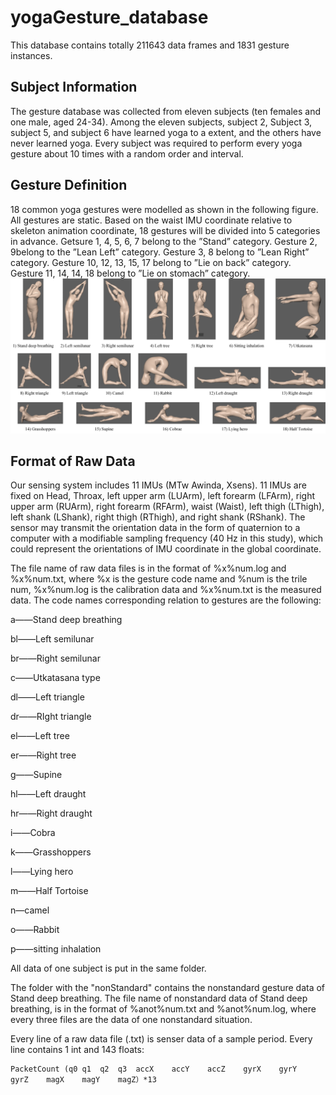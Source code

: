 # yogaGesture_database

This database contains totally 211643 data frames and 1831 gesture instances.

## Subject Information

The gesture database was collected from eleven subjects (ten females and one male, aged 24-34). Among the eleven subjects, subject 2, Subject 3, subject 5, and subject 6 have learned yoga to a extent, and the others have never learned yoga. Every subject was required to perform every yoga gesture about 10 times with a random order and interval.

## Gesture Definition

18 common yoga gestures were modelled as shown in the following figure. All gestures are static. Based on the waist IMU coordinate relative to skeleton animation coordinate, 18 gestures will be divided into 5 categories in advance. Getsure 1, 4, 5, 6, 7 belong to the ”Stand” category. Gesture 2, 9belong to the ”Lean Left” category. Gesture 3, 8 belong to ”Lean Right” category. Gesture 10, 12, 13, 15, 17 belong to ”Lie on back” category. Gesture 11, 14, 14, 18 belong to ”Lie on stomach” category.
![gestures](yoga_gestures.jpg)

## Format of Raw Data

Our sensing system includes 11 IMUs (MTw Awinda, Xsens). 11 IMUs are fixed on Head, Throax, left upper arm (LUArm), left forearm (LFArm), right upper arm (RUArm), right forearm (RFArm), waist (Waist), left thigh (LThigh), left shank (LShank), right thigh (RThigh), and right shank (RShank). The sensor may transmit the orientation data in the form of quaternion to a computer with a modifiable sampling frequency (40 Hz in this study), which could represent the orientations of IMU coordinate in the global coordinate.

The file name of raw data files is in the format of %x%num.log and %x%num.txt, where %x is the gesture code name and %num is the trile num, %x%num.log is the calibration data and %x%num.txt is the measured data. The code names corresponding relation to gestures are the following:

a——Stand deep breathing

bl——Left semilunar

br——Right semilunar

c——Utkatasana type

dl——Left triangle

dr——RIght triangle

el——Left tree

er——Right tree

g——Supine

hl——Left draught

hr——Right draught

i——Cobra

k——Grasshoppers

l——Lying hero

m——Half Tortoise

n—camel

o——Rabbit

p——sitting inhalation

All data of one subject is put in the same folder. 

The folder with the "nonStandard" contains the nonstandard gesture data of Stand deep breathing. The file name of nonstandard data of Stand deep breathing, is in the format of %anot%num.txt and %anot%num.log, where every three files are the data of one nonstandard situation.  

Every line of a raw data file (.txt) is senser data of a sample period. Every line contains 1 int and 143 floats:

```
PacketCount	(q0	q1	q2	q3	accX	accY	accZ	gyrX	gyrY	gyrZ	magX	magY	magZ）*13
```
